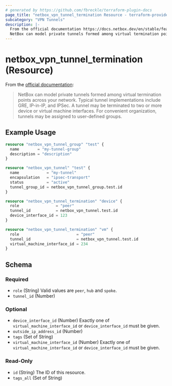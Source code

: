 ```yaml
---
# generated by https://github.com/fbreckle/terraform-plugin-docs
page_title: "netbox_vpn_tunnel_termination Resource - terraform-provider-netbox"
subcategory: "VPN Tunnels"
description: |-
  From the official documentation https://docs.netbox.dev/en/stable/features/vpn-tunnels/:
  NetBox can model private tunnels formed among virtual termination points across your network. Typical tunnel implementations include GRE, IP-in-IP, and IPSec. A tunnel may be terminated to two or more device or virtual machine interfaces. For convenient organization, tunnels may be assigned to user-defined groups.
---
```


# netbox_vpn_tunnel_termination (Resource)

From the [official documentation](https://docs.netbox.dev/en/stable/features/vpn-tunnels/):

> NetBox can model private tunnels formed among virtual termination points across your network. Typical tunnel implementations include GRE, IP-in-IP, and IPSec. A tunnel may be terminated to two or more device or virtual machine interfaces. For convenient organization, tunnels may be assigned to user-defined groups.

## Example Usage

```terraform
resource "netbox_vpn_tunnel_group" "test" {
  name        = "my-tunnel-group"
  description = "description"
}

resource "netbox_vpn_tunnel" "test" {
  name            = "my-tunnel"
  encapsulation   = "ipsec-transport"
  status          = "active"
  tunnel_group_id = netbox_vpn_tunnel_group.test.id
}

resource "netbox_vpn_tunnel_termination" "device" {
  role                = "peer"
  tunnel_id           = netbox_vpn_tunnel.test.id
  device_interface_id = 123
}

resource "netbox_vpn_tunnel_termination" "vm" {
  role                         = "peer"
  tunnel_id                    = netbox_vpn_tunnel.test.id
  virtual_machine_interface_id = 234
}
```

<!-- schema generated by tfplugindocs -->
## Schema

### Required

- `role` (String) Valid values are `peer`, `hub` and `spoke`.
- `tunnel_id` (Number)

### Optional

- `device_interface_id` (Number) Exactly one of `virtual_machine_interface_id` or `device_interface_id` must be given.
- `outside_ip_address_id` (Number)
- `tags` (Set of String)
- `virtual_machine_interface_id` (Number) Exactly one of `virtual_machine_interface_id` or `device_interface_id` must be given.

### Read-Only

- `id` (String) The ID of this resource.
- `tags_all` (Set of String)


